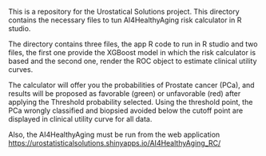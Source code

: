 This is a repository for the Urostatical Solutions project. This directory contains the necessary files to tun AI4HealthyAging risk calculator in R studio.

The directory contains three files, the app  R code to run in R studio and two files, the first one provide the XGBoost model in which the risk calculator is based and the second one, render the ROC object to estimate clinical utility curves.

The calculator will offer you the probabilities of Prostate cancer (PCa), and results will be proposed as favorable (green) or unfavorable (red) after applying the Threshold probability selected. Using the threshold point, the PCa wrongly classified and biopsied avoided below the cutoff point are displayed in clinical utility curve for all data.

Also, the AI4HealthyAging must be run from the web application https://urostatisticalsolutions.shinyapps.io/AI4HealthyAging_RC/
